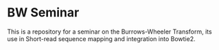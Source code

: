 # BW Seminar
This is a repository for a seminar on the Burrows-Wheeler Transform, its use in Short-read sequence mapping and integration into Bowtie2.
